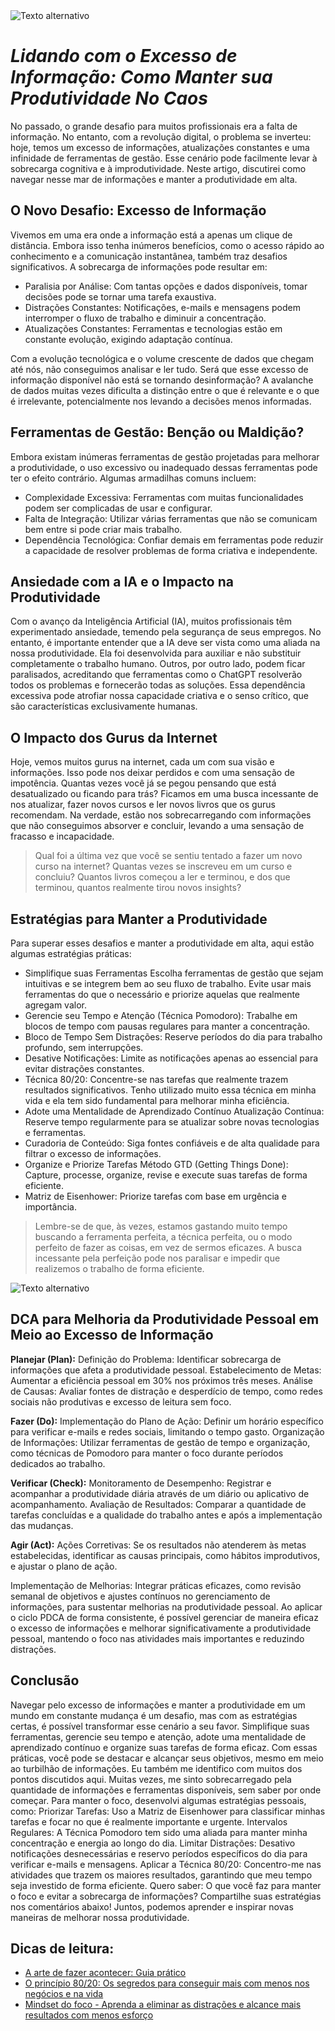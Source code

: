 <img src="../img/overdose_info.png" alt="Texto alternativo" style="display: block; margin: 0 auto;" />

# *Lidando com o Excesso de Informação: Como Manter sua Produtividade No Caos*

No passado, o grande desafio para muitos profissionais era a falta de informação. No entanto, com a revolução digital, o problema se inverteu: hoje, temos um excesso de informações, atualizações constantes e uma infinidade de ferramentas de gestão. Esse cenário pode facilmente levar à sobrecarga cognitiva e à improdutividade. Neste artigo, discutirei como navegar nesse mar de informações e manter a produtividade em alta.

## O Novo Desafio: Excesso de Informação
Vivemos em uma era onde a informação está a apenas um clique de distância. Embora isso tenha inúmeros benefícios, como o acesso rápido ao conhecimento e a comunicação instantânea, também traz desafios significativos. A sobrecarga de informações pode resultar em:

- Paralisia por Análise: Com tantas opções e dados disponíveis, tomar decisões pode se tornar uma tarefa exaustiva.
- Distrações Constantes: Notificações, e-mails e mensagens podem interromper o fluxo de trabalho e diminuir a concentração.
- Atualizações Constantes: Ferramentas e tecnologias estão em constante evolução, exigindo adaptação contínua.

Com a evolução tecnológica e o volume crescente de dados que chegam até nós, não conseguimos analisar e ler tudo. Será que esse excesso de informação disponível não está se tornando desinformação? A avalanche de dados muitas vezes dificulta a distinção entre o que é relevante e o que é irrelevante, potencialmente nos levando a decisões menos informadas.

## Ferramentas de Gestão: Benção ou Maldição?
Embora existam inúmeras ferramentas de gestão projetadas para melhorar a produtividade, o uso excessivo ou inadequado dessas ferramentas pode ter o efeito contrário. Algumas armadilhas comuns incluem:

- Complexidade Excessiva: Ferramentas com muitas funcionalidades podem ser complicadas de usar e configurar. 
- Falta de Integração: Utilizar várias ferramentas que não se comunicam bem entre si pode criar mais trabalho.
 - Dependência Tecnológica: Confiar demais em ferramentas pode reduzir a capacidade de resolver problemas de forma criativa e independente.

## Ansiedade com a IA e o Impacto na Produtividade
Com o avanço da Inteligência Artificial (IA), muitos profissionais têm experimentado ansiedade, temendo pela segurança de seus empregos. No entanto, é importante entender que a IA deve ser vista como uma aliada na nossa produtividade. Ela foi desenvolvida para auxiliar e não substituir completamente o trabalho humano. Outros, por outro lado, podem ficar paralisados, acreditando que ferramentas como o ChatGPT resolverão todos os problemas e fornecerão todas as soluções. Essa dependência excessiva pode atrofiar nossa capacidade criativa e o senso crítico, que são características exclusivamente humanas.

## O Impacto dos Gurus da Internet
Hoje, vemos muitos gurus na internet, cada um com sua visão e informações. Isso pode nos deixar perdidos e com uma sensação de impotência. Quantas vezes você já se pegou pensando que está desatualizado ou ficando para trás? Ficamos em uma busca incessante de nos atualizar, fazer novos cursos e ler novos livros que os gurus recomendam. Na verdade, estão nos sobrecarregando com informações que não conseguimos absorver e concluir, levando a uma sensação de fracasso e incapacidade.

>Qual foi a última vez que você se sentiu tentado a fazer um novo curso na internet? Quantas vezes se inscreveu em um curso e concluiu? Quantos livros começou a ler e terminou, e dos que terminou, quantos realmente tirou novos insights?

## Estratégias para Manter a Produtividade
Para superar esses desafios e manter a produtividade em alta, aqui estão algumas estratégias práticas:

- Simplifique suas Ferramentas Escolha ferramentas de gestão que sejam intuitivas e se integrem bem ao seu fluxo de trabalho. Evite usar mais ferramentas do que o necessário e priorize aquelas que realmente agregam valor.
- Gerencie seu Tempo e Atenção (Técnica Pomodoro): Trabalhe em blocos de tempo com pausas regulares para manter a concentração.
- Bloco de Tempo Sem Distrações: Reserve períodos do dia para trabalho profundo, sem interrupções. 
- Desative Notificações: Limite as notificações apenas ao essencial para evitar distrações constantes. 
- Técnica 80/20: Concentre-se nas tarefas que realmente trazem resultados significativos. Tenho utilizado muito essa técnica em minha vida e ela tem sido fundamental para melhorar minha eficiência.
- Adote uma Mentalidade de Aprendizado Contínuo Atualização Contínua: Reserve tempo regularmente para se atualizar sobre novas tecnologias e ferramentas. 
- Curadoria de Conteúdo: Siga fontes confiáveis e de alta qualidade para filtrar o excesso de informações.
- Organize e Priorize Tarefas Método GTD (Getting Things Done): Capture, processe, organize, revise e execute suas tarefas de forma eficiente. 
- Matriz de Eisenhower: Priorize tarefas com base em urgência e importância.

>Lembre-se de que, às vezes, estamos gastando muito tempo buscando a ferramenta perfeita, a técnica perfeita, ou o modo perfeito de fazer as coisas, em vez de sermos eficazes. A busca incessante pela perfeição pode nos paralisar e impedir que realizemos o trabalho de forma eficiente.

<img src="../img/pdca.jpeg" alt="Texto alternativo" style="display: block; margin: 0 auto;" />

## DCA para Melhoria da Produtividade Pessoal em Meio ao Excesso de Informação

**Planejar (Plan):**
Definição do Problema: Identificar sobrecarga de informações que afeta a produtividade pessoal.
Estabelecimento de Metas: Aumentar a eficiência pessoal em 30% nos próximos três meses.
Análise de Causas: Avaliar fontes de distração e desperdício de tempo, como redes sociais não produtivas e excesso de leitura sem foco.

**Fazer (Do):**
Implementação do Plano de Ação: Definir um horário específico para verificar e-mails e redes sociais, limitando o tempo gasto.
Organização de Informações: Utilizar ferramentas de gestão de tempo e organização, como técnicas de Pomodoro para manter o foco durante períodos dedicados ao trabalho.

**Verificar (Check):**
Monitoramento de Desempenho: Registrar e acompanhar a produtividade diária através de um diário ou aplicativo de acompanhamento.
Avaliação de Resultados: Comparar a quantidade de tarefas concluídas e a qualidade do trabalho antes e após a implementação das mudanças.

**Agir (Act):**
Ações Corretivas: Se os resultados não atenderem às metas estabelecidas, identificar as causas principais, como hábitos improdutivos, e ajustar o plano de ação.

Implementação de Melhorias: Integrar práticas eficazes, como revisão semanal de objetivos e ajustes contínuos no gerenciamento de informações, para sustentar melhorias na produtividade pessoal.
Ao aplicar o ciclo PDCA de forma consistente, é possível gerenciar de maneira eficaz o excesso de informações e melhorar significativamente a produtividade pessoal, mantendo o foco nas atividades mais importantes e reduzindo distrações.

## Conclusão
Navegar pelo excesso de informações e manter a produtividade em um mundo em constante mudança é um desafio, mas com as estratégias certas, é possível transformar esse cenário a seu favor. Simplifique suas ferramentas, gerencie seu tempo e atenção, adote uma mentalidade de aprendizado contínuo e organize suas tarefas de forma eficaz. Com essas práticas, você pode se destacar e alcançar seus objetivos, mesmo em meio ao turbilhão de informações.
Eu também me identifico com muitos dos pontos discutidos aqui. Muitas vezes, me sinto sobrecarregado pela quantidade de informações e ferramentas disponíveis, sem saber por onde começar. Para manter o foco, desenvolvi algumas estratégias pessoais, como:
Priorizar Tarefas: Uso a Matriz de Eisenhower para classificar minhas tarefas e focar no que é realmente importante e urgente.
Intervalos Regulares: A Técnica Pomodoro tem sido uma aliada para manter minha concentração e energia ao longo do dia.
Limitar Distrações: Desativo notificações desnecessárias e reservo períodos específicos do dia para verificar e-mails e mensagens.
Aplicar a Técnica 80/20: Concentro-me nas atividades que trazem os maiores resultados, garantindo que meu tempo seja investido de forma eficiente.
Quero saber: O que você faz para manter o foco e evitar a sobrecarga de informações? Compartilhe suas estratégias nos comentários abaixo! Juntos, podemos aprender e inspirar novas maneiras de melhorar nossa produtividade.

## Dicas de leitura:
- [A arte de fazer acontecer: Guia prático](https://amzn.to/461Q8wt)
- [O princípio 80/20: Os segredos para conseguir mais com menos nos negócios e na vida](https://amzn.to/3S6V3X0)
- [Mindset do foco - Aprenda a eliminar as distrações e alcance mais resultados com menos esforço](https://amzn.to/4cxiMb7)
